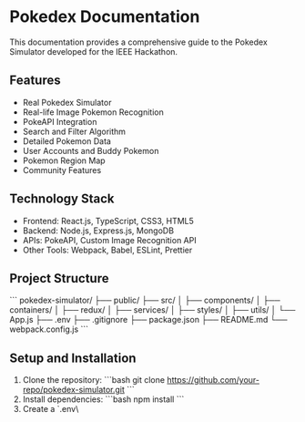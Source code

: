 # Pokedex Documentation

This documentation provides a comprehensive guide to the Pokedex Simulator developed for the IEEE Hackathon.

## Features
- Real Pokedex Simulator
- Real-life Image Pokemon Recognition
- PokeAPI Integration
- Search and Filter Algorithm
- Detailed Pokemon Data
- User Accounts and Buddy Pokemon
- Pokemon Region Map
- Community Features

## Technology Stack
- Frontend: React.js, TypeScript, CSS3, HTML5
- Backend: Node.js, Express.js, MongoDB
- APIs: PokeAPI, Custom Image Recognition API
- Other Tools: Webpack, Babel, ESLint, Prettier

## Project Structure
\`\`\`
pokedex-simulator/
├── public/
├── src/
│   ├── components/
│   ├── containers/
│   ├── redux/
│   ├── services/
│   ├── styles/
│   ├── utils/
│   └── App.js
├── .env
├── .gitignore
├── package.json
├── README.md
└── webpack.config.js
\`\`\`

## Setup and Installation
1. Clone the repository:
   \`\`\`bash
   git clone https://github.com/your-repo/pokedex-simulator.git
   \`\`\`
2. Install dependencies:
   \`\`\`bash
   npm install
   \`\`\`
3. Create a \`.env\
